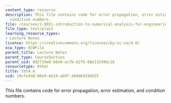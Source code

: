 ```yaml
---
content_type: resource
description: This file contains code for error propagation, error estimation, and
  condition numbers.
file: /courses/2-993j-introduction-to-numerical-analysis-for-engineering-13-002j-spring-2005/19cfe3dd80e9de14ab9fa94d6d19d425_tbt4.m
file_type: text/plain
learning_resource_types:
- Lecture Notes
license: https://creativecommons.org/licenses/by-nc-sa/4.0/
ocw_type: OCWFile
parent_title: Lecture Notes
parent_type: CourseSection
parent_uid: 0d2719e8-b8e8-acfb-62fb-88e13249bc1b
resourcetype: Other
title: tbt4.m
uid: 19cfe3dd-80e9-de14-ab9f-a94d6d19d425
---
```

This file contains code for error propagation, error estimation, and condition numbers.